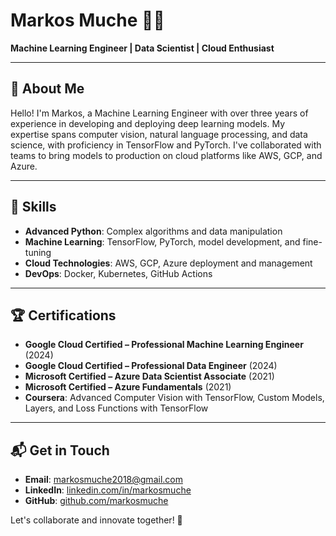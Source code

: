 # Markos Muche 👨‍💻

**Machine Learning Engineer | Data Scientist | Cloud Enthusiast**

---

## 👋 About Me

Hello! I'm Markos, a Machine Learning Engineer with over three years of experience in developing and deploying deep learning models. My expertise spans computer vision, natural language processing, and data science, with proficiency in TensorFlow and PyTorch. I've collaborated with teams to bring models to production on cloud platforms like AWS, GCP, and Azure.

---

## 🚀 Skills

- **Advanced Python**: Complex algorithms and data manipulation
- **Machine Learning**: TensorFlow, PyTorch, model development, and fine-tuning
- **Cloud Technologies**: AWS, GCP, Azure deployment and management
- **DevOps**: Docker, Kubernetes, GitHub Actions

---

## 🏆 Certifications

- **Google Cloud Certified – Professional Machine Learning Engineer** (2024)
- **Google Cloud Certified – Professional Data Engineer** (2024)
- **Microsoft Certified – Azure Data Scientist Associate** (2021)
- **Microsoft Certified – Azure Fundamentals** (2021)
- **Coursera**: Advanced Computer Vision with TensorFlow, Custom Models, Layers, and Loss Functions with TensorFlow

---

## 📬 Get in Touch

- **Email**: [markosmuche2018@gmail.com](mailto:markosmuche2018@gmail.com)
- **LinkedIn**: [linkedin.com/in/markosmuche](https://www.linkedin.com/in/markosmuche)
- **GitHub**: [github.com/markosmuche](https://github.com/markosmuche)

Let's collaborate and innovate together! 🚀
